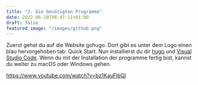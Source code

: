 ```yaml
---
title: "2. Die benötigten Programme"
date: 2022-06-10T08:47:11+01:00
draft: false
featured_image: "/images/github.png"
---
```

Zuerst gehst du auf die Website gohugo. Dort gibt es unter dem Logo einen blau hervorgehoben tab: Quick Start. Nun installierst du dir [hugo](https://gohugo.io/) und [Visual Studio Code](https://code.visualstudio.com/). Wenn du mit der Installation der programme fertig bist, kannst du weiter zu macOS oder Windows gehen. 


https://www.youtube.com/watch?v=bz1KauFlbQI